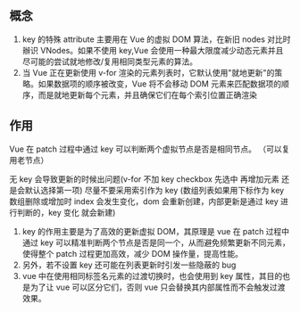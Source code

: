 ## 概念

1. key 的特殊 attribute 主要用在 Vue 的虚拟 DOM 算法，在新旧 nodes 对比时辦识 VNodes。如果不使用 key,Vue 会使用一种最大限度减少动态元素并且尽可能的尝试就地修改/复用相同类型元素的算法。
2. 当 Vue 正在更新使用 v-for 渲染的元素列表时，它默认使用"就地更新"的策略。如果数据项的顺序被改变，Vue 将不会移动 DOM 元素来匹配数据项的顺序，而是就地更新每个元素，并且确保它们在每个索引位置正确渲染

## 作用

Vue 在 patch 过程中通过 key 可以判断两个虚拟节点是否是相同节点。
（可以复用老节点）

无 key 会导致更新的时候出问题(v-for 不加 key checkbox 先选中 再增加元素 还是会默认选择第一项)
尽量不要采用索引作为 key (数组列表如果用下标作为 key 数组删除或增加时 index 会发生变化，dom 会重新创建，内部更新是通过 key 进行判断的，key 变化 就会新建)

1. key 的作用主要是为了高效的更新虚拟 DOM，其原理是 vue 在 patch 过程中通过 key 可以精准判断两个节点是否是同一个，从而避免频繁更新不同元素，使得整个 patch 过程更加高效，减少 DOM 操作量，提高性能。
2. 另外，若不设置 key 还可能在列表更新时引发一些隐蔽的 bug
3. vue 中在使用相同标签名元素的过渡切换时，也会使用到 key 属性，其目的也是为了让 vue 可以区分它们，否则 vue 只会替换其内部属性而不会触发过渡效果。

